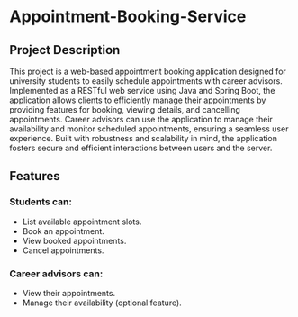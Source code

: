 # Appointment-Booking-Service

## Project Description
This project is a web-based appointment booking application designed for university students to easily schedule appointments with career advisors. Implemented as a RESTful web service using Java and Spring Boot, the application allows clients to efficiently manage their appointments by providing features for booking, viewing details, and cancelling appointments. Career advisors can use the application to manage their availability and monitor scheduled appointments, ensuring a seamless user experience. Built with robustness and scalability in mind, the application fosters secure and efficient interactions between users and the server.

## Features
### Students can:
- List available appointment slots.
- Book an appointment.
- View booked appointments.
- Cancel appointments.
### Career advisors can:
- View their appointments.
- Manage their availability (optional feature).

